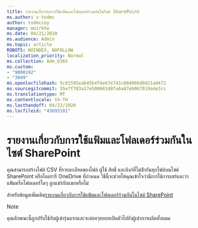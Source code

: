```yaml
---
title: รายงานเกี่ยวกับการใช้แฟ้มและโฟลเดอร์ร่วมกันในไซต์ SharePoint
ms.author: v-todmc
author: todmccoy
manager: mnirkhe
ms.date: 04/21/2020
ms.audience: Admin
ms.topic: article
ROBOTS: NOINDEX, NOFOLLOW
localization_priority: Normal
ms.collection: Adm_O365
ms.custom:
- "9000192"
- "3049"
ms.openlocfilehash: 5c01595eab45b4f4e67e741c884066d0d21a9472
ms.sourcegitcommit: 55eff703a17e500681d8fa6a87eb067019ade3cc
ms.translationtype: MT
ms.contentlocale: th-TH
ms.lasthandoff: 04/22/2020
ms.locfileid: "43693181"
---
```

# <a name="report-on-file-and-folder-sharing-in-a-sharepoint-site"></a>รายงานเกี่ยวกับการใช้แฟ้มและโฟลเดอร์ร่วมกันในไซต์ SharePoint

คุณสามารถสร้างไฟล์ CSV ที่รายละเอียดของไฟล์ ผู้ใช้ สิทธิ์ และลิงก์ที่ไม่ซ้ํากันทุกไฟล์บนไซต์ SharePoint หรือไลบรารี OneDrive ที่กําหนด วิธีนี้จะช่วยให้คุณเข้าใจว่ามีการใช้การแชร์และว่าแฟ้มหรือโฟลเดอร์ใดๆ ถูกแชร์กับแขกหรือไม่

สําหรับข้อมูลเพิ่มเติม[รายงานเกี่ยวกับการใช้แฟ้มและโฟลเดอร์ร่วมกันในไซต์ SharePoint](https://docs.microsoft.com/sharepoint/sharing-reports)

> [!NOTE]
> คุณลักษณะนี้ถูกปรับใช้กับผู้เช่ารุ่นแรกและจะค่อยๆทยอยเปิดตัวไปยังผู้เช่าการผลิตทั้งหมด